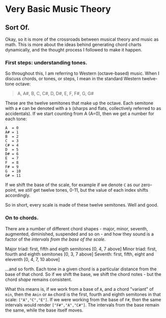 # Very Basic Music Theory

## Sort Of.

Okay, so it is more of the crossroads between musical theory and music as math. This is more about the ideas behind generating chord charts dynamically, and the thought process I followed to make it happen.

### First steps: understanding tones.

So throughout this, I am referring to Western (octave-based) music. When I discuss chords, or tones, or steps, I mean in the standard Western twelve-tone octave:

> A, A#, B, C, C#, D, D#, E, F, F#, G, G#

These are the twelve semitones that make up the octave. Each semitone with a `#` can be denoted with a `b` (sharps and flats, collectively referred to as accidentals). If we start counting from A (A=0), then we get a number for each tone:

```
A  = 0
A# = 1
B  = 2
C  = 3
C# = 4
D  = 5
D# = 6
E  = 7
F  = 8
F# = 9
G  = 10
G# = 11
```

If we shift the base of the scale, for example if we denote `C` as our zero-point, we *still* get twelve tones, 0-11, but the value of each index shifts accordingly.

So in short, every scale is made of these twelve semitones. Well and good.

### On to chords.

There are a number of different chord shapes - major, minor, seventh, augmented, diminished, suspended and so on - and how they sound is a factor of the *intervals from the base of the scale*.

Major triad: first, fifth and eigth semitones [0, 4, 7 above]
Minor triad: first, fourth and eighth semitones [0, 3, 7 above]
Seventh:     first, fifth, eight and eleventh [0, 4, 7, 10 above]

...and so forth. Each tone in a given chord is a particular distance from the base of that chord. So if we shift the base, we shift the chord notes - but the chord *shape* remains consistent.

What this means is, if we work from a base of `A`, and a chord "variant" of `min`, then the `Amin` or `Am` chord is the first, fourth and eighth semitones in that scale: `["A","C","E"]`. If we were working from the base of `F#`, then the same intervals would render `["F#","A","C#"]`. The intervals from the base remain the same, while the base itself moves.